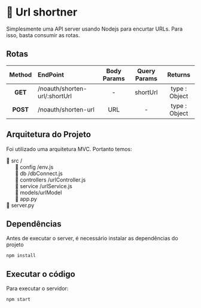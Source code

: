 # 🔗 Url shortner

Simplesmente uma API server usando Nodejs para encurtar URLs. Para isso, basta consumir as rotas.

## Rotas

Method |  EndPoint | Body Params | Query Params |Returns
:---------: | :------ | :-------: | :--------: | :--------:
<strong>GET</strong>| /noauth/shorten-url/:shortUrl |   -  | shortUrl | type : Object
<strong>POST<strong>  | /noauth/shorten-url |   URL | - | type : Object

## Arquitetura do Projeto
Foi utilizado uma arquitetura MVC. Portanto temos:

📁 src /<br>
&nbsp; &nbsp; &nbsp; 📁 config /env.js <br>
&nbsp; &nbsp; &nbsp; 📁 db /dbConnect.js <br>
&nbsp; &nbsp; &nbsp; 📁 controllers /urlController.js <br>
&nbsp; &nbsp; &nbsp; 📁 service /urlService.js <br>
&nbsp; &nbsp; &nbsp; 📁 models/urlModel<br>
&nbsp; &nbsp; &nbsp; 📝 app.py <br>
📝 server.py <br>

## Dependências
Antes de executar o server, é necessário instalar as dependências do projeto
```console
npm install
```
## Executar o código
  Para executar o servidor:
  ```console
npm start
```
